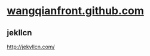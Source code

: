 # <a href="http://wangqianfront.github.com">wangqianfront.github.com</a>


## jekllcn
http://jekyllcn.com/
